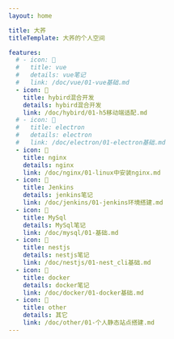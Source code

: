 ```yaml
---
layout: home

title: 大荞
titleTemplate: 大荞的个人空间

features:
  # - icon: 📝
  #   title: vue
  #   details: vue笔记
  #   link: /doc/vue/01-vue基础.md
  - icon: 📝
    title: hybird混合开发
    details: hybird混合开发
    link: /doc/hybird/01-h5移动端适配.md
  # - icon: 📝
  #   title: electron
  #   details: electron
  #   link: /doc/electron/01-electron基础.md
  - icon: 📝
    title: nginx
    details: nginx
    link: /doc/nginx/01-linux中安装nginx.md
  - icon: 📝
    title: Jenkins
    details: jenkins笔记
    link: /doc/jenkins/01-jenkins环境搭建.md
  - icon: 📝
    title: MySql
    details: MySql笔记
    link: /doc/mysql/01-基础.md
  - icon: 📝
    title: nestjs
    details: nestjs笔记
    link: /doc/nestjs/01-nest_cli基础.md
  - icon: 📝
    title: docker
    details: docker笔记
    link: /doc/docker/01-docker基础.md
  - icon: 📝
    title: other
    details: 其它
    link: /doc/other/01-个人静态站点搭建.md 
---
```


<style>
:root {
  --vp-home-hero-name-color: transparent;
  --vp-home-hero-name-background: -webkit-linear-gradient(120deg, #bd34fe 30%, #41d1ff);

  --vp-home-hero-image-background-image: linear-gradient(-45deg, #bd34fe 50%, #47caff 50%);
  --vp-home-hero-image-filter: blur(44px);
}

@media (min-width: 640px) {
  :root {
    --vp-home-hero-image-filter: blur(56px);
  }
}

@media (min-width: 960px) {
  :root {
    --vp-home-hero-image-filter: blur(68px);
  }
  .VPNavBar {
    border-bottom: 1px solid var(--vp-c-divider);
  }
  .VPFeatures {
    margin-top: 40px;
  }
}
</style>

